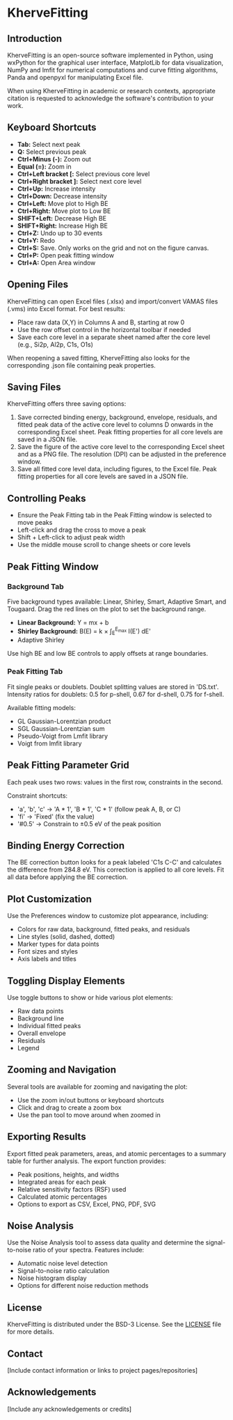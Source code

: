 # KherveFitting

## Introduction

KherveFitting is an open-source software implemented in Python, using wxPython for the graphical user interface,
MatplotLib for data visualization, NumPy and lmfit for numerical computations and curve fitting algorithms, Panda 
and openpyxl for manipulating Excel file. 

When using KherveFitting in academic or research contexts, appropriate citation is requested  to acknowledge the 
software's contribution to your work.

## Keyboard Shortcuts

- **Tab:** Select next peak
- **Q:** Select previous peak
- **Ctrl+Minus (-):** Zoom out
- **Equal (=):** Zoom in
- **Ctrl+Left bracket [:** Select previous core level
- **Ctrl+Right bracket ]:** Select next core level
- **Ctrl+Up:** Increase intensity
- **Ctrl+Down:** Decrease intensity
- **Ctrl+Left:** Move plot to High BE
- **Ctrl+Right:** Move plot to Low BE
- **SHIFT+Left:** Decrease High BE
- **SHIFT+Right:** Increase High BE
- **Ctrl+Z:** Undo up to 30 events
- **Ctrl+Y:** Redo
- **Ctrl+S:** Save. Only works on the grid and not on the figure canvas.
- **Ctrl+P:** Open peak fitting window
- **Ctrl+A:** Open Area window

## Opening Files

KherveFitting can open Excel files (.xlsx) and import/convert VAMAS files (.vms) into Excel format. For best results:

- Place raw data (X,Y) in Columns A and B, starting at row 0
- Use the row offset control in the horizontal toolbar if needed
- Save each core level in a separate sheet named after the core level (e.g., Si2p, Al2p, C1s, O1s)

When reopening a saved fitting, KherveFitting also looks for the corresponding .json file containing peak properties.

## Saving Files

KherveFitting offers three saving options:

1. Save corrected binding energy, background, envelope, residuals, and fitted peak data of the active core level to columns D onwards in the corresponding Excel sheet. Peak fitting properties for all core levels are saved in a JSON file.
2. Save the figure of the active core level to the corresponding Excel sheet and as a PNG file. The resolution (DPI) can be adjusted in the preference window.
3. Save all fitted core level data, including figures, to the Excel file. Peak fitting properties for all core levels are saved in a JSON file.

## Controlling Peaks

- Ensure the Peak Fitting tab in the Peak Fitting window is selected to move peaks
- Left-click and drag the cross to move a peak
- Shift + Left-click to adjust peak width
- Use the middle mouse scroll to change sheets or core levels

## Peak Fitting Window

### Background Tab

Five background types available: Linear, Shirley, Smart, Adaptive Smart, and Tougaard. Drag the red lines on the plot to set the background range.

- **Linear Background:** Y = mx + b
- **Shirley Background:** B(E) = k × ∫<sub>E</sub><sup>E<sub>max</sub></sup> I(E') dE'
- Adaptive Shirley


Use high BE and low BE controls to apply offsets at range boundaries.

### Peak Fitting Tab

Fit single peaks or doublets. Doublet splitting values are stored in 'DS.txt'. Intensity ratios for doublets: 0.5 for 
p-shell, 0.67 for d-shell, 0.75 for f-shell.

Available fitting models:

- GL Gaussian-Lorentzian product
- SGL Gaussian-Lorentzian sum 
- Pseudo-Voigt from Lmfit library
- Voigt from lmfit library


## Peak Fitting Parameter Grid

Each peak uses two rows: values in the first row, constraints in the second.

Constraint shortcuts:
- 'a', 'b', 'c' → 'A * 1', 'B * 1', 'C * 1' (follow peak A, B, or C)
- 'fi' → 'Fixed' (fix the value)
- '#0.5' → Constrain to ±0.5 eV of the peak position

## Binding Energy Correction

The BE correction button looks for a peak labeled 'C1s C-C' and calculates the difference from 284.8 eV. This 
correction is applied to all core levels. Fit all data before applying the BE correction.

## Plot Customization

Use the Preferences window to customize plot appearance, including:
- Colors for raw data, background, fitted peaks, and residuals
- Line styles (solid, dashed, dotted)
- Marker types for data points
- Font sizes and styles
- Axis labels and titles

## Toggling Display Elements

Use toggle buttons to show or hide various plot elements:
- Raw data points
- Background line
- Individual fitted peaks
- Overall envelope
- Residuals
- Legend

## Zooming and Navigation

Several tools are available for zooming and navigating the plot:
- Use the zoom in/out buttons or keyboard shortcuts
- Click and drag to create a zoom box
- Use the pan tool to move around when zoomed in

## Exporting Results

Export fitted peak parameters, areas, and atomic percentages to a summary table for further analysis. The export function provides:
- Peak positions, heights, and widths
- Integrated areas for each peak
- Relative sensitivity factors (RSF) used
- Calculated atomic percentages
- Options to export as CSV, Excel, PNG, PDF, SVG

## Noise Analysis

Use the Noise Analysis tool to assess data quality and determine the signal-to-noise ratio of your spectra. Features include:
- Automatic noise level detection
- Signal-to-noise ratio calculation
- Noise histogram display
- Options for different noise reduction methods

## License

KherveFitting is distributed under the BSD-3 License. See the [LICENSE](LICENSE) file for more details.

## Contact

[Include contact information or links to project pages/repositories]

## Acknowledgements

[Include any acknowledgements or credits]